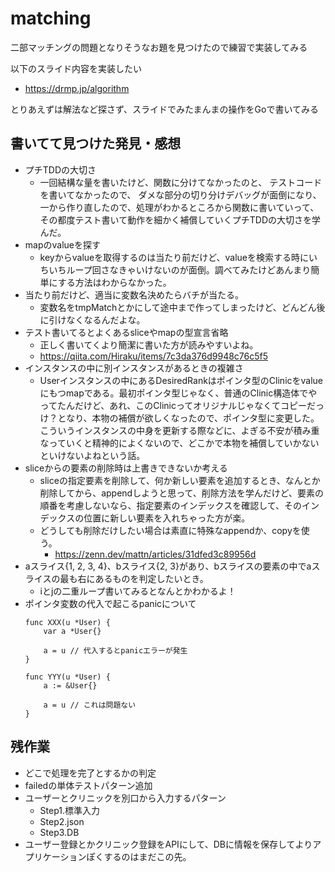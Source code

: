 # matching
二部マッチングの問題となりそうなお題を見つけたので練習で実装してみる

以下のスライド内容を実装したい

- https://drmp.jp/algorithm

とりあえずは解法など探さず、スライドでみたまんまの操作をGoで書いてみる


## 書いてて見つけた発見・感想
- プチTDDの大切さ
    - 一回結構な量を書いたけど、関数に分けてなかったのと、
        テストコードを書いてなかったので、
        ダメな部分の切り分けデバッグが面倒になり、一から作り直したので、処理がわかるところから関数に書いていって、その都度テスト書いて動作を細かく補償していくプチTDDの大切さを学んだ。
- mapのvalueを探す
    - keyからvalueを取得するのは当たり前だけど、valueを検索する時にいちいちループ回さなきゃいけないのが面倒。調べてみたけどあんまり簡単にする方法はわからなかった。
- 当たり前だけど、適当に変数名決めたらバチが当たる。
    - 変数名をtmpMatchとかにして途中まで作ってしまったけど、どんどん後に引けなくなるんだよな。
- テスト書いてるとよくあるsliceやmapの型宣言省略
    - 正しく書いてくより簡潔に書いた方が読みやすいよね。
    - https://qiita.com/Hiraku/items/7c3da376d9948c76c5f5
- インスタンスの中に別インスタンスがあるときの複雑さ
    - Userインスタンスの中にあるDesiredRankはポインタ型のClinicをvalueにもつmapである。最初ポインタ型じゃなく、普通のClinic構造体でやってたんだけど、あれ、このClinicってオリジナルじゃなくてコピーだっけ？となり、本物の補償が欲しくなったので、ポインタ型に変更した。こういうインスタンスの中身を更新する際などに、よぎる不安が積み重なっていくと精神的によくないので、どこかで本物を補償していかないといけないよねという話。
- sliceからの要素の削除時は上書きできないか考える
    - sliceの指定要素を削除して、何か新しい要素を追加するとき、なんとか削除してから、appendしようと思って、削除方法を学んだけど、要素の順番を考慮しないなら、指定要素のインデックスを確認して、そのインデックスの位置に新しい要素を入れちゃった方が楽。
    - どうしても削除だけしたい場合は素直に特殊なappendか、copyを使う。
        - https://zenn.dev/mattn/articles/31dfed3c89956d
- aスライス{1, 2, 3, 4}、bスライス{2, 3}があり、bスライスの要素の中でaスライスの最も右にあるものを判定したいとき。
    - iとjの二重ループ書いてみるとなんとかわかるよ！
- ポインタ変数の代入で起こるpanicについて
    ```golang
    func XXX(u *User) {
        var a *User{}

        a = u // 代入するとpanicエラーが発生
    }
    ```
    ```golang
    func YYY(u *User) {
        a := &User{}

        a = u // これは問題ない
    }
    ```

## 残作業
- どこで処理を完了とするかの判定
- failedの単体テストパターン追加
- ユーザーとクリニックを別口から入力するパターン
    - Step1.標準入力
    - Step2.json
    - Step3.DB
- ユーザー登録とかクリニック登録をAPIにして、DBに情報を保存してよりアプリケーションぽくするのはまだこの先。
